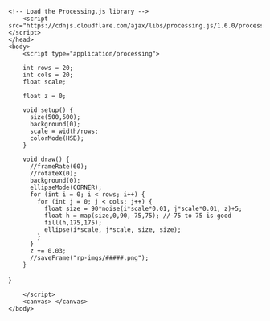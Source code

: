 <html>
    <head>
        <title>My Sketch</title>
    
    <!-- Load the Processing.js library -->
        <script src="https://cdnjs.cloudflare.com/ajax/libs/processing.js/1.6.0/processing.min.js"></script>
    </head>
    <body>
        <script type="application/processing">
        
        int rows = 20;
        int cols = 20;
        float scale;

        float z = 0;

        void setup() {
          size(500,500);
          background(0);
          scale = width/rows;
          colorMode(HSB);
        }

        void draw() {
          //frameRate(60);
          //rotateX(0);
          background(0);
          ellipseMode(CORNER);
          for (int i = 0; i < rows; i++) {
            for (int j = 0; j < cols; j++) {
              float size = 90*noise(i*scale*0.01, j*scale*0.01, z)+5;
              float h = map(size,0,90,-75,75); //-75 to 75 is good
              fill(h,175,175);
              ellipse(i*scale, j*scale, size, size);
            }
          }
          z += 0.03;
          //saveFrame("rp-imgs/#####.png");
        }
 }
 
        </script>
        <canvas> </canvas>
    </body>
</html>

